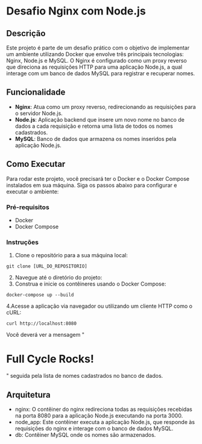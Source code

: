 # Desafio Nginx com Node.js

## Descrição

Este projeto é parte de um desafio prático com o objetivo de implementar um ambiente utilizando Docker que envolve três principais tecnologias: Nginx, Node.js e MySQL. O Nginx é configurado como um proxy reverso que direciona as requisições HTTP para uma aplicação Node.js, a qual interage com um banco de dados MySQL para registrar e recuperar nomes.

## Funcionalidade

- **Nginx**: Atua como um proxy reverso, redirecionando as requisições para o servidor Node.js.
- **Node.js**: Aplicação backend que insere um novo nome no banco de dados a cada requisição e retorna uma lista de todos os nomes cadastrados.
- **MySQL**: Banco de dados que armazena os nomes inseridos pela aplicação Node.js.

## Como Executar

Para rodar este projeto, você precisará ter o Docker e o Docker Compose instalados em sua máquina. Siga os passos abaixo para configurar e executar o ambiente:

### Pré-requisitos

- Docker
- Docker Compose

### Instruções

1. Clone o repositório para a sua máquina local:

```
git clone [URL_DO_REPOSITORIO]

```

2. Navegue até o diretório do projeto:
3. Construa e inicie os contêineres usando o Docker Compose:
````
docker-compose up --build
````
4.Acesse a aplicação via navegador ou utilizando um cliente HTTP como o cURL:
````
curl http://localhost:8080
````

Você deverá ver a mensagem "<h1>Full Cycle Rocks!</h1>" seguida pela lista de nomes cadastrados no banco de dados.

## Arquitetura

* nginx: O contêiner do nginx redireciona todas as requisições recebidas na porta 8080 para a aplicação Node.js executando na porta 3000.
* node_app: Este contêiner executa a aplicação Node.js, que responde às requisições do nginx e interage com o banco de dados MySQL.
* db: Contêiner MySQL onde os nomes são armazenados.
